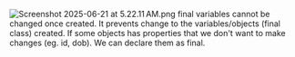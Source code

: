 ![Screenshot 2025-06-21 at 5.22.11 AM.png](Screenshot%202025-06-21%20at%205.22.11%E2%80%AFAM.png)
final variables cannot be changed once created. It prevents change to the variables/objects (final class) created.
If some objects has properties that we don't want to make changes (eg. id, dob). We can declare them as final.